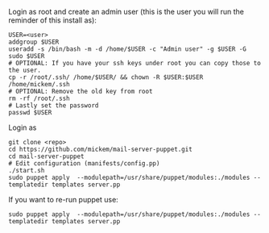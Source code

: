 Login as root and create an admin user (this is the user you will run the reminder of this install as):
```
USER=<user>
addgroup $USER
useradd -s /bin/bash -m -d /home/$USER -c "Admin user" -g $USER -G sudo $USER
# OPTIONAL: If you have your ssh keys under root you can copy those to the user.
cp -r /root/.ssh/ /home/$USER/ && chown -R $USER:$USER /home/mickem/.ssh
# OPTIONAL: Remove the old key from root
rm -rf /root/.ssh
# Lastly set the password
passwd $USER
```

Login as <user>
```
git clone <repo>
cd https://github.com/mickem/mail-server-puppet.git
cd mail-server-puppet
# Edit configuration (manifests/config.pp)
./start.sh
sudo puppet apply  --modulepath=/usr/share/puppet/modules:./modules --templatedir templates server.pp
```

If you want to re-run puppet use:
```
sudo puppet apply  --modulepath=/usr/share/puppet/modules:./modules --templatedir templates server.pp
```
